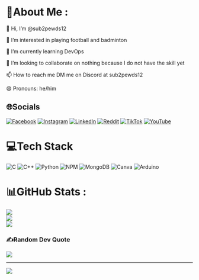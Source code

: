 # 💫About Me :
👋 Hi, I’m @sub2pewds12

👀 I’m interested in playing football and badminton

🌱 I’m currently learning DevOps

💞️ I’m looking to collaborate on nothing because I do not have the skill yet

📫 How to reach me DM me on Discord at sub2pewds12

😄 Pronouns: he/him

## 🌐Socials
[![Facebook](https://img.shields.io/badge/Facebook-%231877F2.svg?logo=Facebook&logoColor=white)](https://facebook.com/https://www.facebook.com/anhkhoi.le.7568) [![Instagram](https://img.shields.io/badge/Instagram-%23E4405F.svg?logo=Instagram&logoColor=white)](https://instagram.com/https://www.instagram.com/leanhkhoi1010/) [![LinkedIn](https://img.shields.io/badge/LinkedIn-%230077B5.svg?logo=linkedin&logoColor=white)](https://linkedin.com/in/https://www.linkedin.com/in/anh-kh%C3%B4i-l%C3%AA-086522324/) [![Reddit](https://img.shields.io/badge/Reddit-%23FF4500.svg?logo=Reddit&logoColor=white)](https://reddit.com/user/https://www.reddit.com/user/Melodic_Cellist_7756/) [![TikTok](https://img.shields.io/badge/TikTok-%23000000.svg?logo=TikTok&logoColor=white)](https://tiktok.com/@https://www.tiktok.com/@subtwopewds12) [![YouTube](https://img.shields.io/badge/YouTube-%23FF0000.svg?logo=YouTube&logoColor=white)](https://youtube.com/c/https://www.youtube.com/@subpewds-ni3kl) 

# 💻Tech Stack
![C](https://img.shields.io/badge/c-%2300599C.svg?style=for-the-badge&logo=c&logoColor=white) ![C++](https://img.shields.io/badge/c++-%2300599C.svg?style=for-the-badge&logo=c%2B%2B&logoColor=white) ![Python](https://img.shields.io/badge/python-3670A0?style=for-the-badge&logo=python&logoColor=ffdd54) ![NPM](https://img.shields.io/badge/NPM-%23000000.svg?style=for-the-badge&logo=npm&logoColor=white) ![MongoDB](https://img.shields.io/badge/MongoDB-%234ea94b.svg?style=for-the-badge&logo=mongodb&logoColor=white) ![Canva](https://img.shields.io/badge/Canva-%2300C4CC.svg?style=for-the-badge&logo=Canva&logoColor=white) ![Arduino](https://img.shields.io/badge/-Arduino-00979D?style=for-the-badge&logo=Arduino&logoColor=white)
# 📊GitHub Stats :
![](https://github-readme-stats.vercel.app/api?username=sub2pewds12&theme=radical&hide_border=false&include_all_commits=false&count_private=false)<br/>
![](https://github-readme-streak-stats.herokuapp.com/?user=sub2pewds12&theme=radical&hide_border=false)<br/>
![](https://github-readme-stats.vercel.app/api/top-langs/?username=sub2pewds12&theme=radical&hide_border=false&include_all_commits=false&count_private=false&layout=compact)

### ✍️Random Dev Quote
![](https://quotes-github-readme.vercel.app/api?type=horizontal&theme=radical)

---
[![](https://visitcount.itsvg.in/api?id=sub2pewds12&icon=0&color=0)](https://visitcount.itsvg.in)


<!---
sub2pewds12/sub2pewds12 is a ✨ special ✨ repository because its `README.md` (this file) appears on your GitHub profile.
You can click the Preview link to take a look at your changes.
--->
